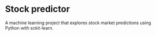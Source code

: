 # Stock predictor 

A machine learning project that explores stock market predictions using Python with sckit-learn.
